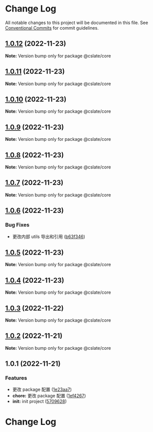 # Change Log

All notable changes to this project will be documented in this file. See [Conventional Commits](https://conventionalcommits.org) for commit guidelines.

## [1.0.12](https://github.com/rojer95/dslate/compare/v1.0.11...v1.0.12) (2022-11-23)

**Note:** Version bump only for package @cslate/core

## [1.0.11](https://github.com/rojer95/dslate/compare/v1.0.10...v1.0.11) (2022-11-23)

**Note:** Version bump only for package @cslate/core

## [1.0.10](https://github.com/rojer95/dslate/compare/v1.0.9...v1.0.10) (2022-11-23)

**Note:** Version bump only for package @cslate/core

## [1.0.9](https://github.com/rojer95/dslate/compare/v1.0.8...v1.0.9) (2022-11-23)

**Note:** Version bump only for package @cslate/core

## [1.0.8](https://github.com/rojer95/dslate/compare/v1.0.7...v1.0.8) (2022-11-23)

**Note:** Version bump only for package @cslate/core

## [1.0.7](https://github.com/rojer95/dslate/compare/v1.0.6...v1.0.7) (2022-11-23)

**Note:** Version bump only for package @cslate/core

## [1.0.6](https://github.com/rojer95/dslate/compare/v1.0.5...v1.0.6) (2022-11-23)

### Bug Fixes

- 更改内部 utils 导出和引用 ([b63f346](https://github.com/rojer95/dslate/commit/b63f34629cbb25795354327ec4846913c230212b))

## [1.0.5](https://github.com/rojer95/dslate/compare/v1.0.4...v1.0.5) (2022-11-23)

**Note:** Version bump only for package @cslate/core

## [1.0.4](https://github.com/rojer95/dslate/compare/v1.0.2...v1.0.4) (2022-11-23)

**Note:** Version bump only for package @cslate/core

## [1.0.3](https://github.com/rojer95/dslate/compare/v1.0.2...v1.0.3) (2022-11-22)

**Note:** Version bump only for package @cslate/core

## [1.0.2](https://github.com/rojer95/dslate/compare/v1.0.1...v1.0.2) (2022-11-21)

**Note:** Version bump only for package @cslate/core

## 1.0.1 (2022-11-21)

### Features

- 更改 package 配置 ([1e23aa7](https://github.com/rojer95/dslate/commit/1e23aa76f0ca1e0dd2dffdf035ff64f245b8d9ad))
- **chore:** 更改 package 配置 ([1ef4267](https://github.com/rojer95/dslate/commit/1ef4267ebd885e907c5d28784f767918485bca3a))
- **init:** init project ([5709628](https://github.com/rojer95/dslate/commit/570962891322b0dd7ee150cc8f49ca5c2cc0d2d4))

# Change Log

